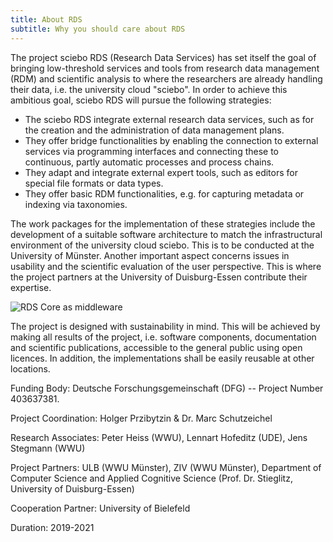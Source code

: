 ```yaml
---
title: About RDS
subtitle: Why you should care about RDS
---
```


The project sciebo RDS (Research Data Services) has set itself the goal of bringing low-threshold services and tools from research data management (RDM) and scientific analysis to where the researchers are already handling their data, i.e. the university cloud "sciebo". In order to achieve this ambitious goal, sciebo RDS will pursue the following strategies:

* The sciebo RDS integrate external research data services, such as for the creation and the administration of data management plans.
* They offer bridge functionalities by enabling the connection to external services via programming interfaces and connecting these to continuous, partly automatic processes and process chains.
* They adapt and integrate external expert tools, such as editors for special file formats or data types.
* They offer basic RDM functionalities, e.g. for capturing metadata or indexing via taxonomies.

The work packages for the implementation of these strategies include the development of a suitable software architecture to match the infrastructural environment of the university cloud sciebo. This is to be conducted at the University of Münster. Another important aspect concerns issues in usability and the scientific evaluation of the user perspective. This is where the project partners at the University of Duisburg-Essen contribute their expertise.

![RDS Core as middleware](/images/rds-overview-middleware.png)

The project is designed with sustainability in mind. This will be achieved by making all results of the project, i.e. software components, documentation and scientific publications, accessible to the general public using open licences. In addition, the implementations shall be easily reusable at other locations.


Funding Body: Deutsche Forschungsgemeinschaft (DFG) -- Project Number 403637381.

Project Coordination: Holger Przibytzin & Dr. Marc Schutzeichel

Research Associates: Peter Heiss (WWU), Lennart Hofeditz (UDE), Jens Stegmann (WWU)

Project Partners: ULB (WWU Münster), ZIV (WWU Münster), Department of Computer Science and Applied Cognitive Science (Prof. Dr. Stieglitz, University of Duisburg-Essen)

Cooperation Partner: University of Bielefeld

Duration: 2019-2021